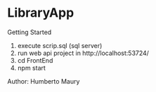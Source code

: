 # LibraryApp

Getting Started

1. execute scrip.sql (sql server)
2. run web api project in http://localhost:53724/
3. cd FrontEnd
4. npm start

Author: Humberto Maury
